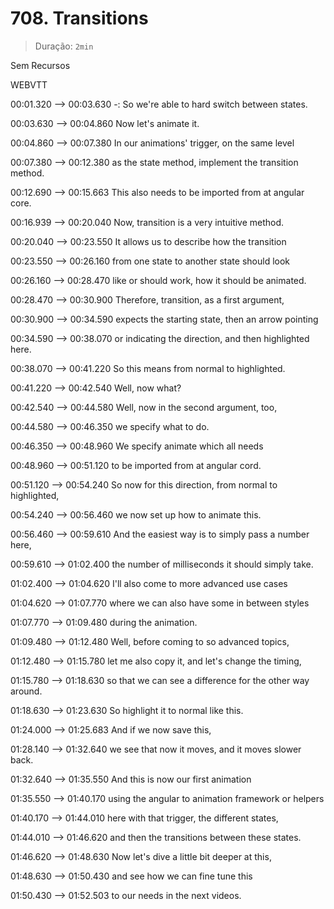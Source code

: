 # 708. Transitions

> Duração: `2min`

Sem Recursos

WEBVTT

00:01.320 --> 00:03.630
-: So we're able to hard switch between states.

00:03.630 --> 00:04.860
Now let's animate it.

00:04.860 --> 00:07.380
In our animations' trigger, on the same level

00:07.380 --> 00:12.380
as the state method, implement the transition method.

00:12.690 --> 00:15.663
This also needs to be imported from at angular core.

00:16.939 --> 00:20.040
Now, transition is a very intuitive method.

00:20.040 --> 00:23.550
It allows us to describe how the transition

00:23.550 --> 00:26.160
from one state to another state should look

00:26.160 --> 00:28.470
like or should work, how it should be animated.

00:28.470 --> 00:30.900
Therefore, transition, as a first argument,

00:30.900 --> 00:34.590
expects the starting state, then an arrow pointing

00:34.590 --> 00:38.070
or indicating the direction, and then highlighted here.

00:38.070 --> 00:41.220
So this means from normal to highlighted.

00:41.220 --> 00:42.540
Well, now what?

00:42.540 --> 00:44.580
Well, now in the second argument, too,

00:44.580 --> 00:46.350
we specify what to do.

00:46.350 --> 00:48.960
We specify animate which all needs

00:48.960 --> 00:51.120
to be imported from at angular cord.

00:51.120 --> 00:54.240
So now for this direction, from normal to highlighted,

00:54.240 --> 00:56.460
we now set up how to animate this.

00:56.460 --> 00:59.610
And the easiest way is to simply pass a number here,

00:59.610 --> 01:02.400
the number of milliseconds it should simply take.

01:02.400 --> 01:04.620
I'll also come to more advanced use cases

01:04.620 --> 01:07.770
where we can also have some in between styles

01:07.770 --> 01:09.480
during the animation.

01:09.480 --> 01:12.480
Well, before coming to so advanced topics,

01:12.480 --> 01:15.780
let me also copy it, and let's change the timing,

01:15.780 --> 01:18.630
so that we can see a difference for the other way around.

01:18.630 --> 01:23.630
So highlight it to normal like this.

01:24.000 --> 01:25.683
And if we now save this,

01:28.140 --> 01:32.640
we see that now it moves, and it moves slower back.

01:32.640 --> 01:35.550
And this is now our first animation

01:35.550 --> 01:40.170
using the angular to animation framework or helpers

01:40.170 --> 01:44.010
here with that trigger, the different states,

01:44.010 --> 01:46.620
and then the transitions between these states.

01:46.620 --> 01:48.630
Now let's dive a little bit deeper at this,

01:48.630 --> 01:50.430
and see how we can fine tune this

01:50.430 --> 01:52.503
to our needs in the next videos.
